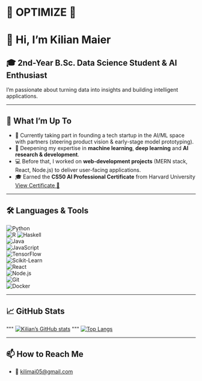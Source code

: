 # 🚀 OPTIMIZE 🚀

# 👋 Hi, I’m Kilian Maier

## 🎓 2nd-Year B.Sc. Data Science Student & AI Enthusiast

I’m passionate about turning data into insights and building intelligent applications.

---

## 🚀 What I’m Up To
- 🤝 Currently taking part in founding a tech startup in the AI/ML space with partners (steering product vision & early-stage model prototyping).  
- 🌱 Deepening my expertise in **machine learning**, **deep learning** and **AI research & development**.  
- 💻 Before that, I worked on **web-development projects** (MERN stack, React, Node.js) to deliver user-facing applications.  
- 🎓 Earned the **CS50 AI Professional Certificate** from Harvard University  
  [View Certificate 📜](https://certificates.cs50.io/ea251566-31c3-4642-ad81-4deb4ce5ac55.pdf?size=letter)

---

## 🛠️ Languages & Tools  
![Python](https://img.shields.io/badge/-Python-3776AB?logo=python&logoColor=white)  
![R](https://img.shields.io/badge/-R-276DC3?logo=r&logoColor=white)
![Haskell](https://img.shields.io/badge/-Haskell-5e5086?logo=haskell&logoColor=white)  
![Java](https://img.shields.io/badge/-Java-007396?logo=java&logoColor=white)  
![JavaScript](https://img.shields.io/badge/-JavaScript-F7DF1E?logo=javascript&logoColor=black)  
![TensorFlow](https://img.shields.io/badge/-TensorFlow-FF6F00?logo=tensorflow&logoColor=white)  
![Scikit-Learn](https://img.shields.io/badge/-Scikit--Learn-F7931E?logo=scikit-learn&logoColor=white)  
![React](https://img.shields.io/badge/-React-61DAFB?logo=react&logoColor=black)  
![Node.js](https://img.shields.io/badge/-Node.js-339933?logo=node.js&logoColor=white)  
![Git](https://img.shields.io/badge/-Git-F05032?logo=git&logoColor=white)  
![Docker](https://img.shields.io/badge/-Docker-2496ED?logo=docker&logoColor=white)

---

## 📈 GitHub Stats  
""" [![Kilian’s GitHub stats](https://github-readme-stats.vercel.app/api?username=Kr00x&show_icons=true&theme=tokyonight)](https://github.com/Kr00x)  """
[![Top Langs](https://github-readme-stats.vercel.app/api/top-langs/?username=Kr00x&layout=compact&theme=tokyonight)](https://github.com/Kr00x)

---

## 📫 How to Reach Me  
- 📧 kilimai05@gmail.com  

